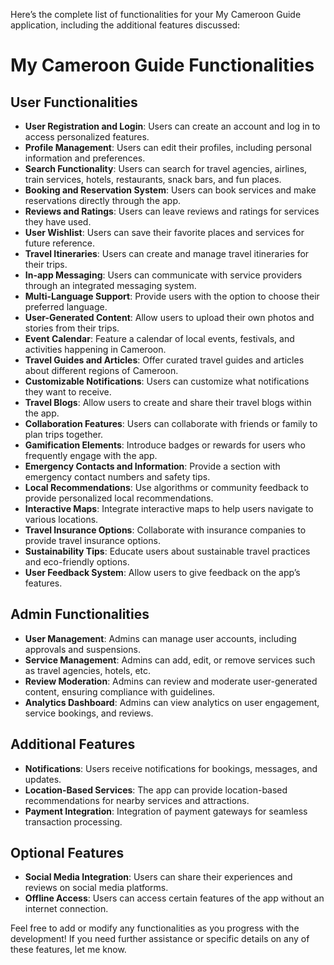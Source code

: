 Here’s the complete list of functionalities for your My Cameroon Guide
application, including the additional features discussed:

# My Cameroon Guide Functionalities

## User Functionalities

- **User Registration and Login**: Users can create an account and log in to
  access personalized features.
- **Profile Management**: Users can edit their profiles, including personal
  information and preferences.
- **Search Functionality**: Users can search for travel agencies, airlines,
  train services, hotels, restaurants, snack bars, and fun places.
- **Booking and Reservation System**: Users can book services and make
  reservations directly through the app.
- **Reviews and Ratings**: Users can leave reviews and ratings for services they
  have used.
- **User Wishlist**: Users can save their favorite places and services for
  future reference.
- **Travel Itineraries**: Users can create and manage travel itineraries for
  their trips.
- **In-app Messaging**: Users can communicate with service providers through an
  integrated messaging system.
- **Multi-Language Support**: Provide users with the option to choose their
  preferred language.
- **User-Generated Content**: Allow users to upload their own photos and stories
  from their trips.
- **Event Calendar**: Feature a calendar of local events, festivals, and
  activities happening in Cameroon.
- **Travel Guides and Articles**: Offer curated travel guides and articles about
  different regions of Cameroon.
- **Customizable Notifications**: Users can customize what notifications they
  want to receive.
- **Travel Blogs**: Allow users to create and share their travel blogs within
  the app.
- **Collaboration Features**: Users can collaborate with friends or family to
  plan trips together.
- **Gamification Elements**: Introduce badges or rewards for users who
  frequently engage with the app.
- **Emergency Contacts and Information**: Provide a section with emergency
  contact numbers and safety tips.
- **Local Recommendations**: Use algorithms or community feedback to provide
  personalized local recommendations.
- **Interactive Maps**: Integrate interactive maps to help users navigate to
  various locations.
- **Travel Insurance Options**: Collaborate with insurance companies to provide
  travel insurance options.
- **Sustainability Tips**: Educate users about sustainable travel practices and
  eco-friendly options.
- **User Feedback System**: Allow users to give feedback on the app’s features.

## Admin Functionalities

- **User Management**: Admins can manage user accounts, including approvals and
  suspensions.
- **Service Management**: Admins can add, edit, or remove services such as
  travel agencies, hotels, etc.
- **Review Moderation**: Admins can review and moderate user-generated content,
  ensuring compliance with guidelines.
- **Analytics Dashboard**: Admins can view analytics on user engagement, service
  bookings, and reviews.

## Additional Features

- **Notifications**: Users receive notifications for bookings, messages, and
  updates.
- **Location-Based Services**: The app can provide location-based
  recommendations for nearby services and attractions.
- **Payment Integration**: Integration of payment gateways for seamless
  transaction processing.

## Optional Features

- **Social Media Integration**: Users can share their experiences and reviews on
  social media platforms.
- **Offline Access**: Users can access certain features of the app without an
  internet connection.

Feel free to add or modify any functionalities as you progress with the
development! If you need further assistance or specific details on any of these
features, let me know.
